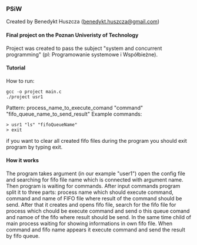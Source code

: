 ### PSiW
Created by Benedykt Huszcza (benedykt.huszcza@gmail.com)
#### Final project on the Poznan Univeristy of Technology
Project was created to pass the subject "system and concurrent programming" (pl: Programowanie systemowe i Współbieżne).
#### Tutorial
How to run:
```
gcc -o project main.c
./project usr1
```
Pattern: 
process_name_to_execute_comand "command" "fifo_queue_name_to_send_result"
Example commands:
```
> usr1 "ls" "fifoQueueName"
> exit
```
if you want to clear all created fifo files during the program you should exit program by typing exit.

#### How it works
The program takes argument (in our example "user1") open the config file and searching for fifo file name which is connected with argument name.
Then program is waiting for commands. After input commands program split it to three parts: process name which should execute command, command and name of FIFO file where result of the command should be send. After that it creates and opens fifo file, search for the fifo file for process which chould be execute command and send o this queue comand and namoe of the fifo where result should be send. In the same time child of main process waiting for showing informations in own fifo file. When command and fifo name appears it execute command and send the result by fifo queue.
